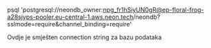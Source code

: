 psql 'postgresql://neondb_owner:npg_fr1hSiyUN0gR@ep-floral-frog-a28sjyps-pooler.eu-central-1.aws.neon.tech/neondb?sslmode=require&channel_binding=require'

Ovdje je smješten connection string za bazu podataka
